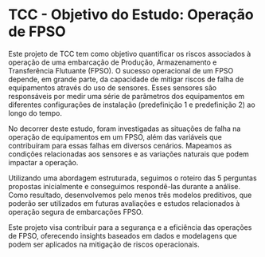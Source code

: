 # TCC - Objetivo do Estudo: Operação de FPSO



Este projeto de TCC tem como objetivo quantificar os riscos associados à operação de uma embarcação de Produção, Armazenamento e Transferência Flutuante (FPSO). O sucesso operacional de um FPSO depende, em grande parte, da capacidade de mitigar riscos de falha de equipamentos através do uso de sensores. Esses sensores são responsáveis por medir uma série de parâmetros dos equipamentos em diferentes configurações de instalação (predefinição 1 e predefinição 2) ao longo do tempo.

No decorrer deste estudo, foram investigadas as situações de falha na operação de equipamentos em um FPSO, além das variáveis que contribuíram para essas falhas em diversos cenários. Mapeamos as condições relacionadas aos sensores e as variações naturais que podem impactar a operação.

Utilizando uma abordagem estruturada, seguimos o roteiro das 5 perguntas propostas inicialmente e conseguimos respondê-las durante a análise. Como resultado, desenvolvemos pelo menos três modelos preditivos, que poderão ser utilizados em futuras avaliações e estudos relacionados à operação segura de embarcações FPSO.

Este projeto visa contribuir para a segurança e a eficiência das operações de FPSO, oferecendo insights baseados em dados e modelagens que podem ser aplicados na mitigação de riscos operacionais.
